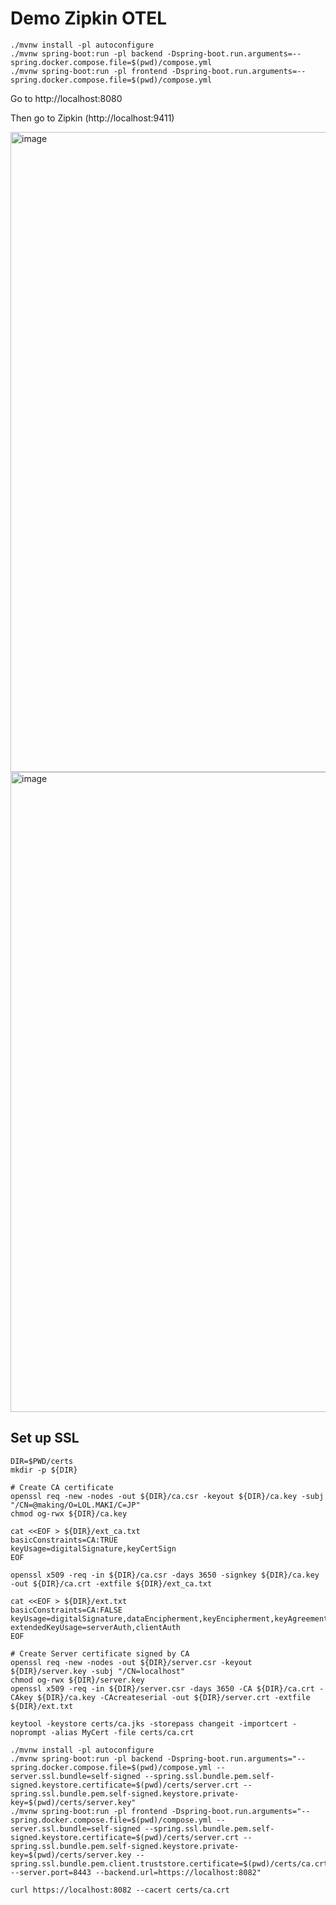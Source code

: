 # Demo Zipkin OTEL


```
./mvnw install -pl autoconfigure
./mvnw spring-boot:run -pl backend -Dspring-boot.run.arguments=--spring.docker.compose.file=$(pwd)/compose.yml
./mvnw spring-boot:run -pl frontend -Dspring-boot.run.arguments=--spring.docker.compose.file=$(pwd)/compose.yml
```

Go to http://localhost:8080

Then go to Zipkin (http://localhost:9411)

<img width="1024" alt="image" src="https://github.com/user-attachments/assets/57d07fb0-99e4-4ec5-bb13-353ba04df24d">

<img width="1024" alt="image" src="https://github.com/user-attachments/assets/357d0c8e-eaaf-4b4e-a6ba-1467a7fde778">

## Set up SSL

```
DIR=$PWD/certs
mkdir -p ${DIR}

# Create CA certificate
openssl req -new -nodes -out ${DIR}/ca.csr -keyout ${DIR}/ca.key -subj "/CN=@making/O=LOL.MAKI/C=JP"
chmod og-rwx ${DIR}/ca.key

cat <<EOF > ${DIR}/ext_ca.txt
basicConstraints=CA:TRUE
keyUsage=digitalSignature,keyCertSign
EOF

openssl x509 -req -in ${DIR}/ca.csr -days 3650 -signkey ${DIR}/ca.key -out ${DIR}/ca.crt -extfile ${DIR}/ext_ca.txt

cat <<EOF > ${DIR}/ext.txt
basicConstraints=CA:FALSE
keyUsage=digitalSignature,dataEncipherment,keyEncipherment,keyAgreement
extendedKeyUsage=serverAuth,clientAuth
EOF

# Create Server certificate signed by CA
openssl req -new -nodes -out ${DIR}/server.csr -keyout ${DIR}/server.key -subj "/CN=localhost"
chmod og-rwx ${DIR}/server.key
openssl x509 -req -in ${DIR}/server.csr -days 3650 -CA ${DIR}/ca.crt -CAkey ${DIR}/ca.key -CAcreateserial -out ${DIR}/server.crt -extfile ${DIR}/ext.txt
```

```
keytool -keystore certs/ca.jks -storepass changeit -importcert -noprompt -alias MyCert -file certs/ca.crt 
```


```
./mvnw install -pl autoconfigure
./mvnw spring-boot:run -pl backend -Dspring-boot.run.arguments="--spring.docker.compose.file=$(pwd)/compose.yml --server.ssl.bundle=self-signed --spring.ssl.bundle.pem.self-signed.keystore.certificate=$(pwd)/certs/server.crt --spring.ssl.bundle.pem.self-signed.keystore.private-key=$(pwd)/certs/server.key"
./mvnw spring-boot:run -pl frontend -Dspring-boot.run.arguments="--spring.docker.compose.file=$(pwd)/compose.yml --server.ssl.bundle=self-signed --spring.ssl.bundle.pem.self-signed.keystore.certificate=$(pwd)/certs/server.crt --spring.ssl.bundle.pem.self-signed.keystore.private-key=$(pwd)/certs/server.key --spring.ssl.bundle.pem.client.truststore.certificate=$(pwd)/certs/ca.crt --server.port=8443 --backend.url=https://localhost:8082"
```


```
curl https://localhost:8082 --cacert certs/ca.crt
```